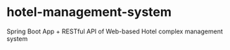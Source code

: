 # hotel-management-system
Spring Boot App + RESTful API of Web-based Hotel complex management system 
